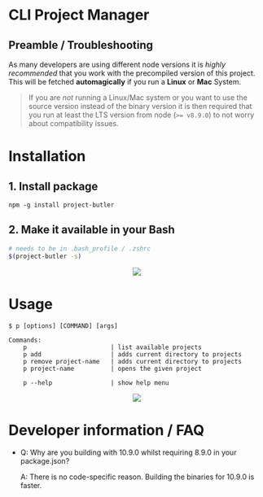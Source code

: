 CLI Project Manager
============

## Preamble / Troubleshooting
As many developers are using different node versions it is *highly recommended* that you work with the precompiled version of this project. This will be fetched **automagically** if you run a **Linux** or **Mac** System.

> If you are _not_ running a Linux/Mac system or you want to use the source version instead of the binary version it is then required that you run at least the LTS version from node (`>= v8.9.0`) to not worry about compatibility issues.

# Installation

## 1. Install package
`npm -g install project-butler`

## 2. Make it available in your Bash


```bash
# needs to be in .bash_profile / .zshrc
$(project-butler -s)
```

<p align="center"><img src="demo/_install.gif?raw=true"/></p>

# Usage

```
$ p [options] [COMMAND] [args]

Commands:
    p                       | list available projects
    p add                   | adds current directory to projects
    p remove project-name   | adds current directory to projects
    p project-name          | opens the given project

    p --help                | show help menu
```

<p align="center"><img src="demo/_usage.gif?raw=true"/></p>

# Developer information / FAQ

- Q: Why are you building with 10.9.0 whilst requiring 8.9.0 in your package.json?

    A: There is no code-specific reason. Building the binaries for 10.9.0 is faster.


